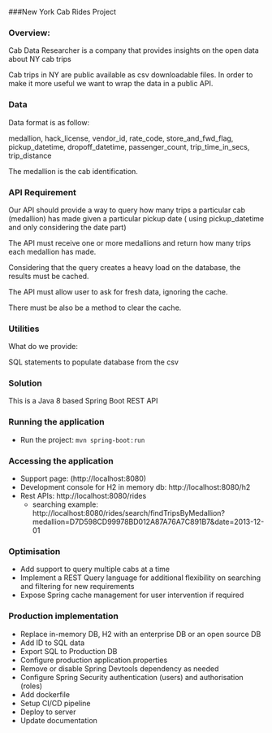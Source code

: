 ###New York Cab Rides Project

### Overview:
Cab Data Researcher is a company that provides insights on the open data about NY cab trips

 
Cab trips in NY are public available as csv downloadable files. In order to make it more useful we want to wrap the data in a public API.


### Data 
Data format is as follow:

 
medallion, hack_license, vendor_id, rate_code, store_and_fwd_flag, pickup_datetime, dropoff_datetime, passenger_count, trip_time_in_secs, trip_distance

 
The medallion is the cab identification.

### API Requirement 
Our API should provide a way to query how many trips a particular cab (medallion) has made given a particular pickup date ( using pickup_datetime and only considering the date part)
 
The API must receive one or more medallions and return how many trips each medallion has made.

Considering that the query creates a heavy load on the database, the results must be cached.

The API must allow user to ask for fresh data, ignoring the cache.

There must be also be a method to clear the cache.
 
### Utilities 
What do we provide:
	
SQL statements to populate database from the csv

### Solution
This is a Java 8 based Spring Boot REST API

### Running the application
- Run the project: <code>mvn spring-boot:run</code>

### Accessing the application
* Support page: (http://localhost:8080)
* Development console for H2 in memory db: http://localhost:8080/h2
* Rest APIs: http://localhost:8080/rides
  * searching example: http://localhost:8080/rides/search/findTripsByMedallion?medallion=D7D598CD99978BD012A87A76A7C891B7&date=2013-12-01
 

### Optimisation
- Add support to query multiple cabs at a time
- Implement a REST Query language for additional flexibility on searching and filtering for new requirements
- Expose Spring cache management for user intervention if required 

### Production implementation
 - Replace in-memory DB, H2 with an enterprise DB or an open source DB
 - Add ID to SQL data
 - Export SQL to Production DB
 - Configure production application.properties
 - Remove or disable Spring Devtools dependency as needed
 - Configure Spring Security authentication (users) and authorisation (roles)
 - Add dockerfile
 - Setup CI/CD pipeline
 - Deploy to server
 - Update documentation
